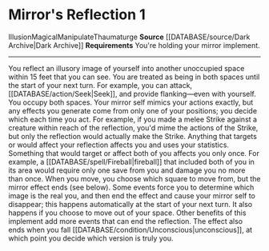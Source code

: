 ﻿---
actions: '[one-action]'
cost: null
element: null
frequency: null
id: '1232'
name: Mirror's Reflection
rarity: Common
requirement: You're holding your mirror implement.
rus_type_level: null
school: Illusion
source: '[[DATABASE/source/Dark Archive|Dark Archive]]'
trait:
- '[[DATABASE/trait/Illusion|Illusion]]'
- '[[DATABASE/trait/Magical|Magical]]'
- '[[DATABASE/trait/Manipulate|Manipulate]]'
- '[[DATABASE/trait/Thaumaturge|Thaumaturge]]'
trigger: null
type: Action

---
# Mirror's Reflection <span class="action-icon">1</span>

<span class="item-trait">Illusion</span><span class="item-trait">Magical</span><span class="item-trait">Manipulate</span><span class="item-trait">Thaumaturge</span>
**Source** [[DATABASE/source/Dark Archive|Dark Archive]]
**Requirements** You're holding your mirror implement.

---
You reflect an illusory image of yourself into another unoccupied space within 15 feet that you can see. You are treated as being in both spaces until the start of your next turn. For example, you can attack, [[DATABASE/action/Seek|Seek]], and provide flanking—even with yourself. You occupy both spaces.
 Your mirror self mimics your actions exactly, but any effects you generate come from only one of your positions; you decide which each time you act. For example, if you made a melee Strike against a creature within reach of the reflection, you'd mime the actions of the Strike, but only the reflection would actually make the Strike. Anything that targets or would affect your reflection affects you and uses your statistics. Something that would target or affect both of you affects you only once. For example, a [[DATABASE/spell/Fireball|fireball]] that included both of you in its area would require only one save from you and damage you no more than once. When you move, you choose which square to move from, but the mirror effect ends (see below).
 Some events force you to determine which image is the real you, and then end the effect and cause your mirror self to disappear; this happens automatically at the start of your next turn. It also happens if you choose to move out of your space. Other benefits of this implement add more events that can end the reflection. The effect also ends when you fall [[DATABASE/condition/Unconscious|unconscious]], at which point you decide which version is truly you.